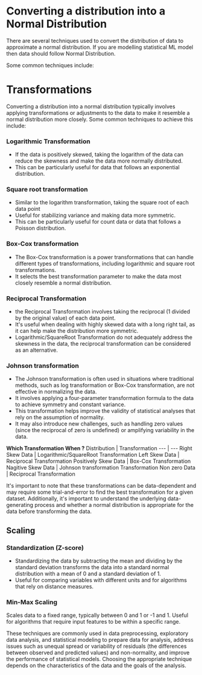 # Converting a distribution into a Normal Distribution

There are several techniques used to convert the distribution of data to approximate a normal distribution. If you are modelling statistical ML model then data should follow Normal Distribution.

Some common techniques include:

# Transformations
Converting a distribution into a normal distribution typically involves applying transformations or adjustments to the data to make it resemble a normal distribution more closely. Some common techniques to achieve this include:

### Logarithmic Transformation
   - If the data is positively skewed, taking the logarithm of the data can reduce the skewness and make the data more normally distributed.
   - This can be particularly useful for data that follows an exponential distribution.
### Square root transformation
   - Similar to the logarithm transformation, taking the square root of each data point
   - Useful for stabilizing variance and making data more symmetric.
   - This can be particularly useful for count data or data that follows a Poisson distribution.

### Box-Cox transformation
- The Box-Cox transformation is a power transformations that can handle different types of transformations, including logarithmic and square root transformations.
- It selects the best transformation parameter to make the data most closely resemble a normal distribution.

### Reciprocal Transformation 
- the Reciprocal Transformation involves taking the reciprocal (1 divided by the original value) of each data point.
- It's useful when dealing with highly skewed data with a long right tail, as it can help make the distribution more symmetric.
- Logarithmic/SquareRoot Transformation do not adequately address the skewness in the data, the reciprocal transformation can be considered as an alternative.
  
### Johnson transformation
- The Johnson transformation is often used in situations where traditional methods, such as log transformation or Box-Cox transformation, are not effective in normalizing the data. 
- It involves applying a four-parameter transformation formula to the data to achieve symmetry and constant variance.
- This transformation helps improve the validity of statistical analyses that rely on the assumption of normality.
- It may also introduce new challenges, such as handling zero values (since the reciprocal of zero is undefined) or amplifying variability in the data. 

**Which Transformation When ?**
Distribution | Transformation 
--- | --- 
Right Skew Data | Logarithmic/SquareRoot Transformation 
Left Skew Data | Reciprocal Transformation 
Positively Skew Data | Box-Cox  Transformation 
Nagitive Skew Data | Johnson transformation Transformation 
Non zero Data | Reciprocal Transformation 

It's important to note that these transformations can be data-dependent and may require some trial-and-error to find the best transformation for a given dataset. Additionally, it's important to understand the underlying data-generating process and whether a normal distribution is appropriate for the data before transforming the data.

## Scaling
### Standardization (Z-score)
- Standardizing the data by subtracting the mean and dividing by the standard deviation transforms the data into a standard normal distribution with a mean of 0 and a standard deviation of 1.
- Useful for comparing variables with different units and for algorithms that rely on distance measures.

### Min-Max Scaling
Scales data to a fixed range, typically between 0 and 1 or -1 and 1. Useful for algorithms that require input features to be within a specific range.


These techniques are commonly used in data preprocessing, exploratory data analysis, and statistical modeling to prepare data for analysis, address issues such as unequal spread or variability of residuals (the differences between observed and predicted values) and non-normality, and improve the performance of statistical models. Choosing the appropriate technique depends on the characteristics of the data and the goals of the analysis.
